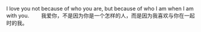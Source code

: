 I love you not because of who you are, but because of who I am when I am with you.
　　我爱你，不是因为你是一个怎样的人，而是因为我喜欢与你在一起时的我。


